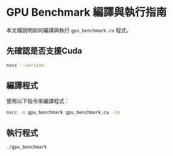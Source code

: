 # GPU Benchmark 編譯與執行指南

本文檔說明如何編譯與執行 `gpu_benchmark.cu` 程式。

## 先確認是否支援Cuda

```bash
nvcc --version
```

## 編譯程式

使用以下指令來編譯程式：

```bash
nvcc -o gpu_benchmark gpu_benchmark.cu -lm
```

## 執行程式

```bash
./gpu_benchmark
```
